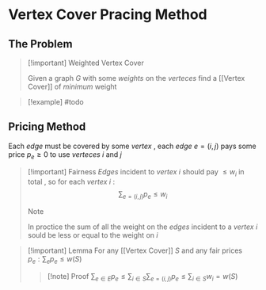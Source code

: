 # Vertex Cover Pracing Method

## The Problem

>[!important] Weighted Vertex Cover
>
>Given a graph $G$ with some *weights* on the *verteces* find a [[Vertex Cover]] of *minimum* weight

>[!example] 
>#todo

## Pricing Method

Each *edge* must be covered by some *vertex* , each *edge* $e=(i,j)$ pays some price $p_e\geq 0$  to use *verteces* $i$ and $j$ 

>[!important] Fairness
>*Edges* incident to *vertex* $i$ should pay $\leq w_i$ in total , so for each *vertex* $i$ : $$\sum_{e=(i,j)}p_e \leq w_i$$ 
>
>>[!note] 
>>In proctice the sum of all the weight on the *edges* incident to a *vertex* $i$ sould be less or equal to the weight on $i$

>[!important] Lemma
>For any [[Vertex Cover]] $S$ and any fair prices $p_e : \sum_e p_e \leq w(S)$ 
>>[!note] Proof
>>$\sum_{e\in E} p_e\leq \sum_{i \in S}\sum_{e=(i,j)}p_e \leq \sum_{i\in S} w_i = w(S)$

